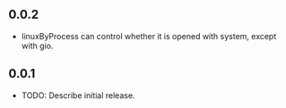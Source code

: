 ## 0.0.2
* linuxByProcess can control whether it is opened with system, except with gio.
## 0.0.1
* TODO: Describe initial release.
